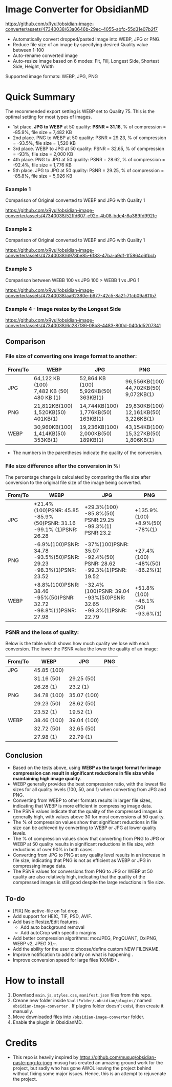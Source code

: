 # Image Converter for ObsidianMD
https://github.com/xRyul/obsidian-image-converter/assets/47340038/63a0646b-29ec-4055-abfc-55d31e07b2f7

- Automatically convert dropped/pasted image into WEBP, JPG or PNG. 
- Reduce file size of an image by specifying desired Quality value between 1-100
- Auto-rename converted image 
- Auto-resize image based on 6 modes: Fit, Fill, Longest Side, Shortest Side, Height, Width

Supported image formats: WEBP, JPG, PNG

# Quick Summary 

The recommended export setting is WEBP set to Quality 75. This is the optimal setting for most types of images.

- 1st place. **JPG to WEBP** at 50 quality: **PSNR = 31.16**, % of compression = -85.9%, file size = 7,482 KB
- 2nd place. PNG to WEBP at 50 quality: PSNR = 29.23, % of compression = -93.5%, file size = 1,520 KB
- 3rd place. WEBP to JPG at 50 quality: PSNR = 32.65, % of compression = -93%, file size = 2,000 KB
- 4th place. PNG to JPG at 50 quality: PSNR = 28.62, % of compression = -92.4%, file size = 1,776 KB
- 5th place. JPG to JPG at 50 quality: PSNR = 29.25, % of compression = -85.8%, file size = 5,926 KB

### Example 1  

Comparison of Original converted to WEBP and JPG with Quality 1

https://github.com/xRyul/obsidian-image-converter/assets/47340038/52ffd607-e92c-4b08-bde4-8a389fd992fc

### Example 2 

Comparison of Original converted to WEBP and JPG with Quality 1

https://github.com/xRyul/obsidian-image-converter/assets/47340038/6978be85-6f83-47ba-a9df-1f5864c6fbcb

### Example 3 

Comparison between WEBB 100 vs JPG 100 >  WEBB 1 vs JPG 1

https://github.com/xRyul/obsidian-image-converter/assets/47340038/aa62380e-b977-42c5-8a2f-71cb09a811b7

### Example 4 - Image resize by the Longest Side

https://github.com/xRyul/obsidian-image-converter/assets/47340038/6c287f86-08b8-4483-800d-040dd5207341


## Comparison
### File size of converting one image format to another:

| From/To | WEBP | JPG | PNG |
| --- | --- | --- | --- |
| JPG | 64,122 KB (100) <br> 7,482 KB (50) <br> 480 KB (1)|52,864 KB (100)<br>5,926KB(50)<br>363KB(1)|96,556KB(100)<br>44,702KB(50)<br>9,072KB(1)| 
| PNG |21,812KB(100)<br>1,520KB(50)<br>401KB(1)|14,744KB(100)<br>1,776KB(50)<br>163KB(1)|29,830KB(100)<br>12,161KB(50)<br>3,226KB(1)| 
| WEBP |30,960KB(100)<br>1,414KB(50)<br>353KB(1)|19,236KB(100)<br>2,000KB(50)<br>189KB(1)|43,154KB(100)<br>15,327KB(50)<br>1,806KB(1)| 

- The numbers in the parentheses indicate the quality of the conversion. 

### File size difference after the conversion in %:

The percentage change is calculated by comparing the file size after conversion to the original file size of the image being converted.  

| From/To | WEBP | JPG | PNG |
| --- | --- | --- | --- |
| JPG | +21.4% (100)PSNR: 45.85 <br> -85.9% (50)PSNR: 31.16 <br> -99.1% (1)PSNR: 26.28|+29.3%(100)<br>-85.8%(50) PSNR:29.25<br>-99.3%(1) PSNR:23.2|+135.9%(100)<br>+8.9%(50)<br>-78%(1)| 
| PNG |-6.9%(100)PSNR: 34.78<br>-93.5%(50)PSNR: 29.23<br>-98.3%(1)PSNR: 23.52|-37%(100)PSNR: 35.07<br>-92.4%(50) PSNR: 28.62<br>-99.3%(1)PSNR: 19.52|+27.4%(100)<br>-48%(50)<br>-86.2%(1)| 
| WEBP |+8.8%(100)PSNR: 38.46<br>-95%(50)PSNR: 32.72<br>-98.8%(1)PSNR: 27.98|-32.4%(100)PSNR: 39.04<br>-93%(50)PSNR: 32.65<br>-99.3%(1)PSNR: 22.79|+51.8%(100)<br>-46.1%(50)<br>-93.6%(1)| 


### PSNR and the loss of quality:  

Below is the table which shows how much quality we lose with each conversion. The lower the PSNR value the lower the quality of an image:  

| From/To | WEBP        | JPG         | PNG |
| ------- | ----------- | ----------- | --- |
| JPG     | 45.85 (100) |             |     |
|         | 31.16 (50)  | 29.25 (50)  |     |
|         | 26.28 (1)   | 23.2 (1)    |     |
| PNG     | 34.78 (100) | 35.07 (100) |     |
|         | 29.23 (50)  | 28.62 (50)  |     |
|         | 23.52 (1)   | 19.52 (1)   |     |
| WEBP    | 38.46 (100) | 39.04 (100) |     |
|         | 32.72 (50)  | 32.65 (50)  |     |
|         | 27.98 (1)   | 22.79 (1)   |     |

## Conclusion

- Based on the tests above, using **WEBP as the target format for image compression can result in significant reductions in file size while maintaining high image quality**.
- WEBP generally provides the best compression ratio, with the lowest file sizes for all quality levels (100, 50, and 1) when converting from JPG and PNG.
- Converting from WEBP to other formats results in larger file sizes, indicating that WEBP is more efficient in compressing image data.
- The PSNR values indicate that the quality of the compressed images is generally high, with values above 30 for most conversions at 50 quality.
- The % of compression values show that significant reductions in file size can be achieved by converting to WEBP or JPG at lower quality levels.
- The % of compression values show that converting from PNG to JPG or WEBP at 50 quality results in significant reductions in file size, with reductions of over 90% in both cases.
- Converting from JPG to PNG at any quality level results in an increase in file size, indicating that PNG is not as efficient as WEBP or JPG in compressing image data.
- The PSNR values for conversions from PNG to JPG or WEBP at 50 quality are also relatively high, indicating that the quality of the compressed images is still good despite the large reductions in file size.



## To-do  

- [FIX] No active-file on 1st drop. 
- Add support for HEIC, TIF, PSD, AVIF.
- Add basic Resize/Edit features.  
    - Add auto background removal
    - Add autoCrop with specific margins
- Add better compression algorithms: mozJPEG, PngQUANT, OxiPNG, WEBP v2, JPEG XL~.
- Add the ability for the user to choose/define custom NEW FILENAME.
- Improve notification to add clarity on what is happening .
- Improve conversion speed for large files 100MB+ .

# How to install

1. Downlaod `main.js`, `styles.css`, `manifest.json` files from this repo.
2. Creane new folder inside `VaultFolder/.obsidian/plugins/` named  `obsidian-image-converter` . If plugins folder doesn't exist, then create it manually. 
3. Move downloaded files into `/obsidian-image-converter` folder. 
4. Enable the plugin in ObsidianMD. 

# Credits
- This repo is heavily inspired by https://github.com/musug/obsidian-paste-png-to-jpeg musug has created an amazing ground work for the project, but sadly who has gone AWOL leaving the project behind without fixing some major issues. Hence, this is an attempt to rejuvenate the project.
